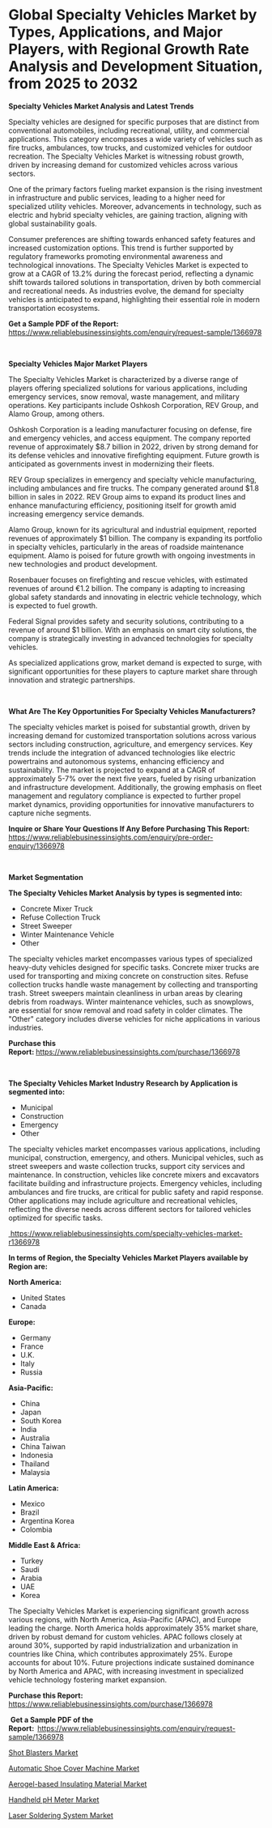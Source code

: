 <p><h1>Global Specialty Vehicles Market by Types, Applications, and Major Players, with Regional Growth Rate Analysis and Development Situation, from 2025 to 2032</h1></p><p><strong>Specialty Vehicles Market Analysis and Latest Trends</strong></p>
<p><p>Specialty vehicles are designed for specific purposes that are distinct from conventional automobiles, including recreational, utility, and commercial applications. This category encompasses a wide variety of vehicles such as fire trucks, ambulances, tow trucks, and customized vehicles for outdoor recreation. The Specialty Vehicles Market is witnessing robust growth, driven by increasing demand for customized vehicles across various sectors. </p><p>One of the primary factors fueling market expansion is the rising investment in infrastructure and public services, leading to a higher need for specialized utility vehicles. Moreover, advancements in technology, such as electric and hybrid specialty vehicles, are gaining traction, aligning with global sustainability goals. </p><p>Consumer preferences are shifting towards enhanced safety features and increased customization options. This trend is further supported by regulatory frameworks promoting environmental awareness and technological innovations. The Specialty Vehicles Market is expected to grow at a CAGR of 13.2% during the forecast period, reflecting a dynamic shift towards tailored solutions in transportation, driven by both commercial and recreational needs. As industries evolve, the demand for specialty vehicles is anticipated to expand, highlighting their essential role in modern transportation ecosystems.</p></p>
<p><strong>Get a Sample PDF of the Report:&nbsp;</strong> <a href="https://www.reliablebusinessinsights.com/enquiry/request-sample/1366978?utm_campaign=3093&utm_medium=2&utm_source=Github&utm_content=ia&utm_term=22032025&utm_id=specialty-vehicles">https://www.reliablebusinessinsights.com/enquiry/request-sample/1366978</a></p>
<p>&nbsp;</p>
<p><strong>Specialty Vehicles Major Market Players</strong></p>
<p><p>The Specialty Vehicles Market is characterized by a diverse range of players offering specialized solutions for various applications, including emergency services, snow removal, waste management, and military operations. Key participants include Oshkosh Corporation, REV Group, and Alamo Group, among others.</p><p>Oshkosh Corporation is a leading manufacturer focusing on defense, fire and emergency vehicles, and access equipment. The company reported revenue of approximately $8.7 billion in 2022, driven by strong demand for its defense vehicles and innovative firefighting equipment. Future growth is anticipated as governments invest in modernizing their fleets.</p><p>REV Group specializes in emergency and specialty vehicle manufacturing, including ambulances and fire trucks. The company generated around $1.8 billion in sales in 2022. REV Group aims to expand its product lines and enhance manufacturing efficiency, positioning itself for growth amid increasing emergency service demands.</p><p>Alamo Group, known for its agricultural and industrial equipment, reported revenues of approximately $1 billion. The company is expanding its portfolio in specialty vehicles, particularly in the areas of roadside maintenance equipment. Alamo is poised for future growth with ongoing investments in new technologies and product development.</p><p>Rosenbauer focuses on firefighting and rescue vehicles, with estimated revenues of around €1.2 billion. The company is adapting to increasing global safety standards and innovating in electric vehicle technology, which is expected to fuel growth.</p><p>Federal Signal provides safety and security solutions, contributing to a revenue of around $1 billion. With an emphasis on smart city solutions, the company is strategically investing in advanced technologies for specialty vehicles.</p><p>As specialized applications grow, market demand is expected to surge, with significant opportunities for these players to capture market share through innovation and strategic partnerships.</p></p>
<p>&nbsp;</p>
<p><strong>What Are The Key Opportunities For Specialty Vehicles Manufacturers?</strong></p>
<p><p>The specialty vehicles market is poised for substantial growth, driven by increasing demand for customized transportation solutions across various sectors including construction, agriculture, and emergency services. Key trends include the integration of advanced technologies like electric powertrains and autonomous systems, enhancing efficiency and sustainability. The market is projected to expand at a CAGR of approximately 5-7% over the next five years, fueled by rising urbanization and infrastructure development. Additionally, the growing emphasis on fleet management and regulatory compliance is expected to further propel market dynamics, providing opportunities for innovative manufacturers to capture niche segments.</p></p>
<p><strong>Inquire or Share Your Questions If Any Before Purchasing This Report:</strong> <a href="https://www.reliablebusinessinsights.com/enquiry/pre-order-enquiry/1366978?utm_campaign=3093&utm_medium=2&utm_source=Github&utm_content=ia&utm_term=22032025&utm_id=specialty-vehicles">https://www.reliablebusinessinsights.com/enquiry/pre-order-enquiry/1366978</a></p>
<p>&nbsp;</p>
<p><strong>Market Segmentation</strong></p>
<p><strong>The Specialty Vehicles Market Analysis by types is segmented into:</strong></p>
<p><ul><li>Concrete Mixer Truck</li><li>Refuse Collection Truck</li><li>Street Sweeper</li><li>Winter Maintenance Vehicle</li><li>Other</li></ul></p>
<p><p>The specialty vehicles market encompasses various types of specialized heavy-duty vehicles designed for specific tasks. Concrete mixer trucks are used for transporting and mixing concrete on construction sites. Refuse collection trucks handle waste management by collecting and transporting trash. Street sweepers maintain cleanliness in urban areas by clearing debris from roadways. Winter maintenance vehicles, such as snowplows, are essential for snow removal and road safety in colder climates. The "Other" category includes diverse vehicles for niche applications in various industries.</p></p>
<p><strong>Purchase this Report:&nbsp;</strong><a href="https://www.reliablebusinessinsights.com/purchase/1366978?utm_campaign=3093&utm_medium=2&utm_source=Github&utm_content=ia&utm_term=22032025&utm_id=specialty-vehicles">https://www.reliablebusinessinsights.com/purchase/1366978</a></p>
<p>&nbsp;</p>
<p><strong>The Specialty Vehicles Market Industry Research by Application is segmented into:</strong></p>
<p><ul><li>Municipal</li><li>Construction</li><li>Emergency</li><li>Other</li></ul></p>
<p><p>The specialty vehicles market encompasses various applications, including municipal, construction, emergency, and others. Municipal vehicles, such as street sweepers and waste collection trucks, support city services and maintenance. In construction, vehicles like concrete mixers and excavators facilitate building and infrastructure projects. Emergency vehicles, including ambulances and fire trucks, are critical for public safety and rapid response. Other applications may include agriculture and recreational vehicles, reflecting the diverse needs across different sectors for tailored vehicles optimized for specific tasks.</p></p>
<p><a href="https://www.reliablebusinessinsights.com/specialty-vehicles-market-r1366978?utm_campaign=3093&utm_medium=2&utm_source=Github&utm_content=ia&utm_term=22032025&utm_id=specialty-vehicles">&nbsp;https://www.reliablebusinessinsights.com/specialty-vehicles-market-r1366978</a></p>
<p><strong>In terms of Region, the Specialty Vehicles Market Players available by Region are:</strong></p>
<p>
    <p> <strong> North America: </strong>
        <ul>
            <li>United States</li>
            <li>Canada</li>
        </ul>
        </p> 
    <p> <strong> Europe: </strong>
        <ul>
            <li>Germany</li>
            <li>France</li>
            <li>U.K.</li>
            <li>Italy</li>
            <li>Russia</li>
        </ul>
        </p> 
    <p> <strong> Asia-Pacific: </strong>
        <ul>
            <li>China</li>
            <li>Japan</li>
            <li>South Korea</li>
            <li>India</li>
            <li>Australia</li>
            <li>China Taiwan</li>
            <li>Indonesia</li>
            <li>Thailand</li>
            <li>Malaysia</li>
        </ul>
        </p> 
    <p> <strong> Latin America: </strong>
        <ul>
            <li>Mexico</li>
            <li>Brazil</li>
            <li>Argentina Korea</li>
            <li>Colombia</li>
        </ul>
        </p> 
    <p> <strong> Middle East & Africa: </strong>
        <ul>
            <li>Turkey</li>
            <li>Saudi</li>
            <li>Arabia</li>
            <li>UAE</li>
            <li>Korea</li>
        </ul>
    </p>
    </p>
<p><p>The Specialty Vehicles Market is experiencing significant growth across various regions, with North America, Asia-Pacific (APAC), and Europe leading the charge. North America holds approximately 35% market share, driven by robust demand for custom vehicles. APAC follows closely at around 30%, supported by rapid industrialization and urbanization in countries like China, which contributes approximately 25%. Europe accounts for about 10%. Future projections indicate sustained dominance by North America and APAC, with increasing investment in specialized vehicle technology fostering market expansion.</p></p>
<p><strong>Purchase this Report: </strong><a href="https://www.reliablebusinessinsights.com/purchase/1366978?utm_campaign=3093&utm_medium=2&utm_source=Github&utm_content=ia&utm_term=22032025&utm_id=specialty-vehicles">https://www.reliablebusinessinsights.com/purchase/1366978</a></p>
<p>&nbsp;<strong>Get a Sample PDF of the Report:&nbsp;&nbsp;</strong><a href="https://www.reliablebusinessinsights.com/enquiry/request-sample/1366978?utm_campaign=3093&utm_medium=2&utm_source=Github&utm_content=ia&utm_term=22032025&utm_id=specialty-vehicles">https://www.reliablebusinessinsights.com/enquiry/request-sample/1366978</a></p>
<p><strong></strong></p>
<p><p><a href="https://www.linkedin.com/pulse/thorough-competitor-analysis-shot-blasters-market-2025-2032-ommdf?utm_campaign=3093&utm_medium=2&utm_source=Github&utm_content=ia&utm_term=22032025&utm_id=specialty-vehicles">Shot Blasters Market</a></p><p><a href="https://www.linkedin.com/pulse/overview-automatic-shoe-cover-machinemarket-industryshowing-qvobf?utm_campaign=3093&utm_medium=2&utm_source=Github&utm_content=ia&utm_term=22032025&utm_id=specialty-vehicles">Automatic Shoe Cover Machine Market</a></p><p><a href="https://github.com/ziwersekos/Market-Research-Report-List-1/blob/main/aerogel-based-insulating-material-market.md?utm_campaign=3093&utm_medium=2&utm_source=Github&utm_content=ia&utm_term=22032025&utm_id=specialty-vehicles">Aerogel-based Insulating Material Market</a></p><p><a href="https://www.linkedin.com/pulse/growth-opportunities-challenges-handheld-ph-meter-market-j75qf?utm_campaign=3093&utm_medium=2&utm_source=Github&utm_content=ia&utm_term=22032025&utm_id=specialty-vehicles">Handheld pH Meter Market</a></p><p><a href="https://www.linkedin.com/pulse/detailed-analysis-laser-soldering-system-market-size-dynamics-eqvff?utm_campaign=3093&utm_medium=2&utm_source=Github&utm_content=ia&utm_term=22032025&utm_id=specialty-vehicles">Laser Soldering System Market</a></p></p>